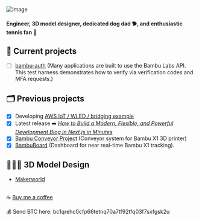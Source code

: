![image](https://komarev.com/ghpvc/?username=T0NYZ0&style=flat-square")
#### Engineer, 3D model designer, dedicated dog dad 🐕, and enthusiastic tennis fan 🎾

## 🚀 Current projects
- [ ] [bambu-auth](https://github.com/t0nyz0/bambu-auth) (Many applications are built to use the Bambu Labs API. This test harness demonstrates how to verify via verification codes and MFA requests.)

## 🗂️ Previous projects
- [x] Developing [AWS IoT / WLED / bridging example](https://t0nyz.com/projects/awsiot)
- [x] Latest release ➡️ *[How to Build a Modern, Flexible, and Powerful Development Blog in Next.js in Minutes](https://t0nyz.com/projects/nextjsblog)*
- [x] [Bambu Conveyor Project](https://t0nyz.com/projects/bambuconveyor) (Conveyor system for Bambu X1 3D printer)
- [x] [BambuBoard](https://t0nyz.com/projects/bambuboard) (Dashboard for near real-time Bambu X1 tracking).

## 👨🏻‍🔬 3D Model Design
- [Makerworld](https://makerworld.com/en/@t0nyz)




##
☕ [Buy me a coffee](buymeacoffee.com/tonyz)

💰 Send BTC here: bc1qrehc0cfp66tetnq70a7tf92tfq03f7sxfgsk2u

